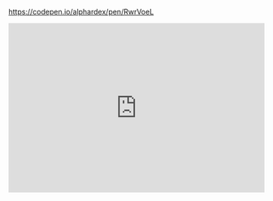 


https://codepen.io/alphardex/pen/RwrVoeL

<iframe allowfullscreen src="https://codepen.io/alphardex/full/RwrVoeL" width="100%" height="333" frameborder="0" allow="accelerometer; autoplay; clipboard-write; encrypted-media; gyroscope; picture-in-picture" />
